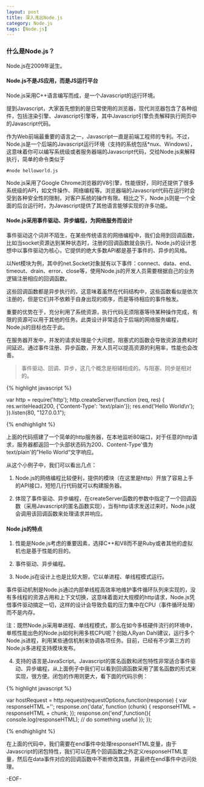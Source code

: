 ```yaml
---
layout: post
title: 深入浅出Node.js
category: Node.js
tags: [Node.js]
---
```


### 什么是Node.js？

Node.js在2009年诞生。

#### Node.js不是JS应用，而是JS运行平台

Node.js采用C++语言编写而成，是一个Javascript的运行环境。

提到Javascript，大家首先想到的是日常使用的浏览器，现代浏览器包含了各种组件，包括渲染引擎、Javascript引擎等，其中Javascript引擎负责解释执行网页中的Javascript代码。

作为Web前端最重要的语言之一，Javascript一直是前端工程师的专利。不过，Node.js是一个后端的Javascript运行环境（支持的系统包括*nux、Windows），这意味着你可以编写系统级或者服务器端的Javascript代码，交给Node.js来解释执行，简单的命令类似于

    #node helloworld.js

Node.js采用了Google Chrome浏览器的V8引擎，性能很好，同时还提供了很多系统级的API，如文件操作、网络编程等。浏览器端的Javascript代码在运行时会受到各种安全性的限制，对客户系统的操作有限。相比之下，Node.js则是一个全面的后台运行时，为Javascript提供了其他语言能够实现的许多功能。

#### Node.js采用事件驱动、异步编程，为网络服务而设计

事件驱动这个词并不陌生，在某些传统语言的网络编程中，我们会用到回调函数，比如当socket资源达到某种状态时，注册的回调函数就会执行。Node.js的设计思想中以事件驱动为核心，它提供的绝大多数API都是基于事件的、异步的风格。

以Net模块为例，其中的net.Socket对象就有以下事件：connect、data、end、timeout、drain、error、close等，使用Node.js的开发人员需要根据自己的业务逻辑注册相应的回调函数。

这些回调函数都是异步执行的，这意味着虽然在代码结构中，这些函数看似是依次注册的，但是它们并不依赖于自身出现的顺序，而是等待相应的事件触发。

重要的优势在于，充分利用了系统资源，执行代码无须阻塞等待某种操作完成，有限的资源可以用于其他的任务。此类设计非常适合于后端的网络服务编程，Node.js的目标也在于此。

在服务器开发中，并发的请求处理是个大问题，阻塞式的函数会导致资源浪费和时间延迟。通过事件注册、异步函数，开发人员可以提高资源的利用率，性能也会改善。

> 事件驱动、回调、异步，这几个概念是相辅相成的。与阻塞、同步是相对的。

{% highlight javascript %}

var http = require('http');
http.createServer(function (req, res) {
    res.writeHead(200, {'Content-Type': 'text/plain'});
    res.end('Hello World\n');
}).listen(80, "127.0.0.1");

{% endhighlight %}

上面的代码搭建了一个简单的http服务器，在本地监听80端口，对于任意的http请求，服务器都返回一个头部状态码为200、Content-Type'值为text/plain'的”Hello World“文字响应。

从这个小例子中，我们可以看出几点：

1. Node.js的网络编程比较便利，提供的模块（在这里是http）开放了容易上手的API接口，短短几行代码就可以构建服务器。

2. 体现了事件驱动、异步编程，在createServer函数的参数中指定了一个回调函数（采用Javascript的匿名函数实现），当有http请求发送过来时，Node.js就会调用该回调函数来处理请求并响应。

#### Node.js的特点

1. 性能是Node.js考虑的重要因素，选择C++和V8而不是Ruby或者其他的虚拟机也是基于性能的目的。

2. 事件驱动、异步编程。

3. Node.js在设计上也是比较大胆，它以单进程、单线程模式运行。

事件驱动机制是Node.js通过内部单线程高效率地维护事件循环队列来实现的，没有多线程的资源占用和上下文切换，这意味着面对大规模的http请求，Node.js凭借事件驱动搞定一切，这样的设计会导致负载的压力集中在CPU（事件循环处理）而不是内存。

注：既然Node.js采用单进程、单线程模式，那么在如今多核硬件流行的环境中，单核性能出色的Node.js如何利用多核CPU呢？创始人Ryan Dahl建议，运行多个Node.js进程，利用某些通信机制来协调各项任务。目前，已经有不少第三方的Node.js多进程支持模块发布。

4. 支持的语言是JavaScript。Javascript的匿名函数和闭包特性非常适合事件驱动、异步编程，从上面例子中我们可以看到回调函数采用了匿名函数的形式来实现，很方便。闭包的作用则更大，看下面的代码示例：

{% highlight javascript %}

var hostRequest = http.request(requestOptions,function(response) {
    var responseHTML ='';
    response.on('data', function (chunk) {
        responseHTML = responseHTML + chunk;
    });
    response.on('end',function(){
        console.log(responseHTML);
        // do something useful
   });
});

{% endhighlight %}

在上面的代码中，我们需要在end事件中处理responseHTML变量，由于Javascript的闭包特性，我们可以在两个回调函数之外定义responseHTML变量，然后在data事件对应的回调函数中不断修改其值，并最终在end事件中访问处理。

-EOF-
